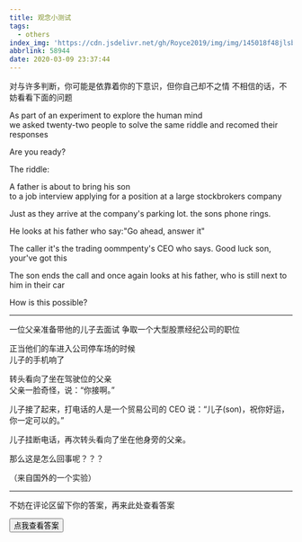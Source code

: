 ```yaml
---
title: 观念小测试
tags:
  - others
index_img: 'https://cdn.jsdelivr.net/gh/Royce2019/img/img/145018f48jlsb8uw8lsu01.jpg'
abbrlink: 58944
date: 2020-03-09 23:37:44
---
```


对与许多判断，你可能是依靠着你的下意识，但你自己却不之情
不相信的话，不妨看看下面的问题

<!--more-->

As part of an experiment to explore the human mind  
we asked twenty-two people 
to solve the same riddle and recomed their responses

Are you ready?

The riddle:

A father is about to bring his son   
to a job interview applying 
for a position at a large stockbrokers company 

Just as they arrive at the company's parking lot.
the sons phone rings.

He looks at his father who say:"Go ahead, answer it"

The caller it's the trading oommpenty's CEO who says.
Good luck son, your've got this

The son ends the call and once again looks at his father,
who is still next to him in their car

How is this possible?

---

一位父亲准备带他的儿子去面试
争取一个大型股票经纪公司的职位

正当他们的车进入公司停车场的时候  
儿子的手机响了  

转头看向了坐在驾驶位的父亲  
父亲一脸奇怪，说：“你接啊。”  

儿子接了起来，打电话的人是一个贸易公司的 CEO 
说：“儿子(son)，祝你好运，你一定可以的。”  

儿子挂断电话，再次转头看向了坐在他身旁的父亲。

那么这是怎么回事呢？？？

（来自国外的一个实验）

---
不妨在评论区留下你的答案，再来此处查看答案
<script>
  function myFunction(){
    document.getElementById("58944-answer").innerHTML="打电话的人是他妈妈";
  }
</script>
<div class="v">
  <button type="button" class="vsubmit vbtn" onclick="myFunction()">点我查看答案</button>
</div>
<strong id="58944-answer"></strong>